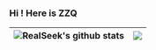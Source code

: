 ### Hi ! Here is ZZQ

| <img align="center" src="https://github-readme-stats.vercel.app/api?username=zzq0097&show_icons=true&count_private=true&include_all_commits=true&hide_border=true&theme=tokyonight" alt="RealSeek's github stats" /> | <img align="center" src="https://github-readme-stats.vercel.app/api/top-langs/?username=zzq0097&layout=compact&hide_border=true&theme=tokyonight&langs_count=8&hide=HTML,CSS" /> |
|-----------------------------------------------------------------------------------------------------------------------------------------------------------------------------------------------------------------------| ------------- |
